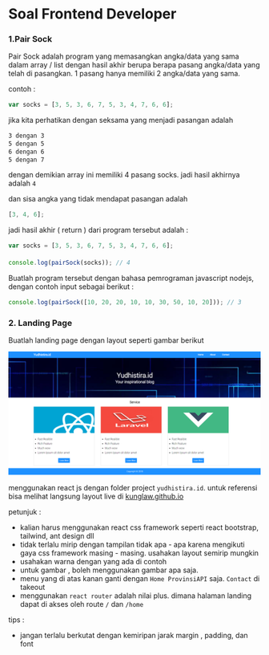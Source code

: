 # Soal Frontend Developer

### 1.Pair Sock

Pair Sock adalah program yang memasangkan angka/data yang sama dalam array / list dengan hasil akhir berupa berapa pasang angka/data yang telah di pasangkan. 1 pasang hanya memiliki 2 angka/data yang sama.

contoh :

```js
var socks = [3, 5, 3, 6, 7, 5, 3, 4, 7, 6, 6];
```

jika kita perhatikan dengan seksama yang menjadi pasangan adalah

```
3 dengan 3
5 dengan 5
6 dengan 6
5 dengan 7

```

dengan demikian array ini memiliki 4 pasang socks. jadi hasil akhirnya adalah `4`

dan sisa angka yang tidak mendapat pasangan adalah

```js
[3, 4, 6];
```

jadi hasil akhir ( return ) dari program tersebut adalah :

```js
var socks = [3, 5, 3, 6, 7, 5, 3, 4, 7, 6, 6];

console.log(pairSock(socks)); // 4
```

Buatlah program tersebut dengan bahasa pemrograman javascript nodejs, dengan contoh input sebagai berikut :

```js
console.log(pairSock([10, 20, 20, 10, 10, 30, 50, 10, 20])); // 3
```

### 2. Landing Page

Buatlah landing page dengan layout seperti gambar berikut

![alt text](./public/landing-page.png)

menggunakan react js dengan folder project `yudhistira.id`. untuk referensi bisa melihat langsung layout live di [kunglaw.github.io](kunglaw.github.io)

petunjuk :

- kalian harus menggunakan react css framework seperti react bootstrap, tailwind, ant design dll
- tidak terlalu mirip dengan tampilan tidak apa - apa karena mengikuti gaya css framework masing - masing. usahakan layout semirip mungkin
- usahakan warna dengan yang ada di contoh
- untuk gambar , boleh menggunakan gambar apa saja.
- menu yang di atas kanan ganti dengan `Home ProvinsiAPI` saja. `Contact` di takeout
- menggunakan `react router` adalah nilai plus. dimana halaman landing dapat di akses oleh route `/` dan `/home`

tips :

- jangan terlalu berkutat dengan kemiripan jarak margin , padding, dan font
